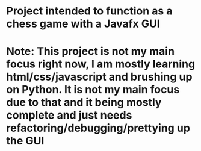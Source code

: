 # Project intended to function as a chess game with a Javafx GUI
# Note: This project is not my main focus right now, I am mostly learning html/css/javascript and brushing up on Python. It is not my main focus due to that and it being mostly complete and just needs refactoring/debugging/prettying up the GUI
